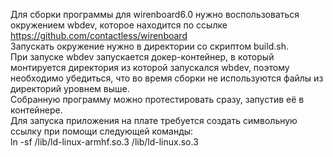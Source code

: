 Для сборки программы для wirenboard6.0 нужно воспользоваться окружением wbdev, которое находится по ссылке https://github.com/contactless/wirenboard   
Запускать окружение нужно в директории со скриптом build.sh.   
При запуске wbdev запускается докер-контейнер, в который монтируется директория из которой запускался wbdev, поэтому необходимо убедиться, что во время сборки не используются файлы из директорий уровнем выше.   
Собранную программу можно протестировать сразу, запустив её в контейнере.   
Для запуска приложения на плате требуется создать символьную ссылку при помощи следующей команды:   
ln -sf /lib/ld-linux-armhf.so.3 /lib/ld-linux.so.3   
